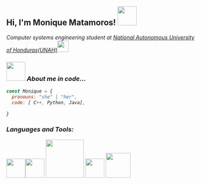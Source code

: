 <h2> Hi, I'm Monique Matamoros! <img src="https://media.giphy.com/media/mGcNjsfWAjY5AEZNw6/giphy.gif" width="50"></h2>
<p><em>Computer systems engineering student at <a href="https://www.unah.edu.hn/">National Autonomous University of Honduras(UNAH)</a><img src="https://media.giphy.com/media/WUlplcMpOCEmTGBtBW/giphy.gif" width="30">
  

### <img src="https://media.giphy.com/media/VgCDAzcKvsR6OM0uWg/giphy.gif" width="50"> About me in code...  
```javascript
const Monique = {
  pronouns: "she" | "her",
  code: [ C++, Python, Java],
  
}
```

### Languages and Tools:
<p align="left">
  <img src="https://i.giphy.com/media/LMt9638dO8dftAjtco/200.webp" width="50"><img src="https://media4.giphy.com/media/UWt0rhp21JgLwoeFQP/giphy.gif" width="50">
  <img src="https://media4.giphy.com/media/kH6CqYiquZawmU1HI6/giphy.gif?cid=ecf05e47b2rwkhq5keu9nlipfca3bthkkfcyhvna39shfcb4&rid=giphy.gif" width="100">
  <img src="https://media2.giphy.com/media/du3J3cXyzhj75IOgvA/200.webp?cid=ecf05e47b2rwkhq5keu9nlipfca3bthkkfcyhvna39shfcb4&rid=200.webp" width="50">
  <img src="http://www.canalgif.net/Gifs-animados/Informatica/Java/Imagen-animada-Java-02.gif" width="65">
 
</p>







<!--
**TiffMonique/TiffMonique** is a ✨ _special_ ✨ repository because its `README.md` (this file) appears on your GitHub profile.

Here are some ideas to get you started:

- 🔭 I’m currently working on ...
- 🌱 I’m currently learning ...
- 👯 I’m looking to collaborate on ...
- 🤔 I’m looking for help with ...
- 💬 Ask me about ...
- 📫 How to reach me: ...
- 😄 Pronouns: ...
- ⚡ Fun fact: ...
-->
